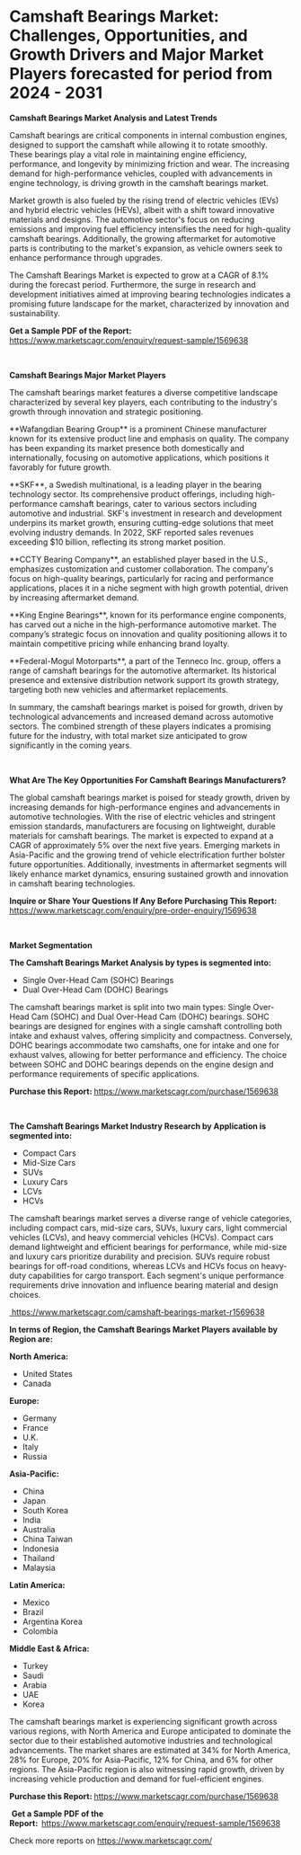 <p><h1>Camshaft Bearings Market: Challenges, Opportunities, and Growth Drivers and Major Market Players forecasted for period from 2024 - 2031</h1></p><p><strong>Camshaft Bearings Market Analysis and Latest Trends</strong></p>
<p><p>Camshaft bearings are critical components in internal combustion engines, designed to support the camshaft while allowing it to rotate smoothly. These bearings play a vital role in maintaining engine efficiency, performance, and longevity by minimizing friction and wear. The increasing demand for high-performance vehicles, coupled with advancements in engine technology, is driving growth in the camshaft bearings market. </p><p>Market growth is also fueled by the rising trend of electric vehicles (EVs) and hybrid electric vehicles (HEVs), albeit with a shift toward innovative materials and designs. The automotive sector's focus on reducing emissions and improving fuel efficiency intensifies the need for high-quality camshaft bearings. Additionally, the growing aftermarket for automotive parts is contributing to the market's expansion, as vehicle owners seek to enhance performance through upgrades. </p><p>The Camshaft Bearings Market is expected to grow at a CAGR of 8.1% during the forecast period. Furthermore, the surge in research and development initiatives aimed at improving bearing technologies indicates a promising future landscape for the market, characterized by innovation and sustainability.</p></p>
<p><strong>Get a Sample PDF of the Report:&nbsp;</strong> <a href="https://www.marketscagr.com/enquiry/request-sample/1569638?utm_campaign=1889&utm_medium=2&utm_source=Github&utm_content=ia&utm_term=29122024&utm_id=camshaft-bearings">https://www.marketscagr.com/enquiry/request-sample/1569638</a></p>
<p>&nbsp;</p>
<p><strong>Camshaft Bearings Major Market Players</strong></p>
<p><p>The camshaft bearings market features a diverse competitive landscape characterized by several key players, each contributing to the industry's growth through innovation and strategic positioning.</p><p>**Wafangdian Bearing Group** is a prominent Chinese manufacturer known for its extensive product line and emphasis on quality. The company has been expanding its market presence both domestically and internationally, focusing on automotive applications, which positions it favorably for future growth.</p><p>**SKF**, a Swedish multinational, is a leading player in the bearing technology sector. Its comprehensive product offerings, including high-performance camshaft bearings, cater to various sectors including automotive and industrial. SKF's investment in research and development underpins its market growth, ensuring cutting-edge solutions that meet evolving industry demands. In 2022, SKF reported sales revenues exceeding $10 billion, reflecting its strong market position.</p><p>**CCTY Bearing Company**, an established player based in the U.S., emphasizes customization and customer collaboration. The company's focus on high-quality bearings, particularly for racing and performance applications, places it in a niche segment with high growth potential, driven by increasing aftermarket demand.</p><p>**King Engine Bearings**, known for its performance engine components, has carved out a niche in the high-performance automotive market. The company’s strategic focus on innovation and quality positioning allows it to maintain competitive pricing while enhancing brand loyalty.</p><p>**Federal-Mogul Motorparts**, a part of the Tenneco Inc. group, offers a range of camshaft bearings for the automotive aftermarket. Its historical presence and extensive distribution network support its growth strategy, targeting both new vehicles and aftermarket replacements.</p><p>In summary, the camshaft bearings market is poised for growth, driven by technological advancements and increased demand across automotive sectors. The combined strength of these players indicates a promising future for the industry, with total market size anticipated to grow significantly in the coming years.</p></p>
<p>&nbsp;</p>
<p><strong>What Are The Key Opportunities For Camshaft Bearings Manufacturers?</strong></p>
<p><p>The global camshaft bearings market is poised for steady growth, driven by increasing demands for high-performance engines and advancements in automotive technologies. With the rise of electric vehicles and stringent emission standards, manufacturers are focusing on lightweight, durable materials for camshaft bearings. The market is expected to expand at a CAGR of approximately 5% over the next five years. Emerging markets in Asia-Pacific and the growing trend of vehicle electrification further bolster future opportunities. Additionally, investments in aftermarket segments will likely enhance market dynamics, ensuring sustained growth and innovation in camshaft bearing technologies.</p></p>
<p><strong>Inquire or Share Your Questions If Any Before Purchasing This Report:</strong> <a href="https://www.marketscagr.com/enquiry/pre-order-enquiry/1569638?utm_campaign=1889&utm_medium=2&utm_source=Github&utm_content=ia&utm_term=29122024&utm_id=camshaft-bearings">https://www.marketscagr.com/enquiry/pre-order-enquiry/1569638</a></p>
<p>&nbsp;</p>
<p><strong>Market Segmentation</strong></p>
<p><strong>The Camshaft Bearings Market Analysis by types is segmented into:</strong></p>
<p><ul><li>Single Over-Head Cam (SOHC) Bearings</li><li>Dual Over-Head Cam (DOHC) Bearings</li></ul></p>
<p><p>The camshaft bearings market is split into two main types: Single Over-Head Cam (SOHC) and Dual Over-Head Cam (DOHC) bearings. SOHC bearings are designed for engines with a single camshaft controlling both intake and exhaust valves, offering simplicity and compactness. Conversely, DOHC bearings accommodate two camshafts, one for intake and one for exhaust valves, allowing for better performance and efficiency. The choice between SOHC and DOHC bearings depends on the engine design and performance requirements of specific applications.</p></p>
<p><strong>Purchase this Report:&nbsp;</strong><a href="https://www.marketscagr.com/purchase/1569638?utm_campaign=1889&utm_medium=2&utm_source=Github&utm_content=ia&utm_term=29122024&utm_id=camshaft-bearings">https://www.marketscagr.com/purchase/1569638</a></p>
<p>&nbsp;</p>
<p><strong>The Camshaft Bearings Market Industry Research by Application is segmented into:</strong></p>
<p><ul><li>Compact Cars</li><li>Mid-Size Cars</li><li>SUVs</li><li>Luxury Cars</li><li>LCVs</li><li>HCVs</li></ul></p>
<p><p>The camshaft bearings market serves a diverse range of vehicle categories, including compact cars, mid-size cars, SUVs, luxury cars, light commercial vehicles (LCVs), and heavy commercial vehicles (HCVs). Compact cars demand lightweight and efficient bearings for performance, while mid-size and luxury cars prioritize durability and precision. SUVs require robust bearings for off-road conditions, whereas LCVs and HCVs focus on heavy-duty capabilities for cargo transport. Each segment's unique performance requirements drive innovation and influence bearing material and design choices.</p></p>
<p><a href="https://www.marketscagr.com/camshaft-bearings-market-r1569638?utm_campaign=1889&utm_medium=2&utm_source=Github&utm_content=ia&utm_term=29122024&utm_id=camshaft-bearings">&nbsp;https://www.marketscagr.com/camshaft-bearings-market-r1569638</a></p>
<p><strong>In terms of Region, the Camshaft Bearings Market Players available by Region are:</strong></p>
<p>
    <p> <strong> North America: </strong>
        <ul>
            <li>United States</li>
            <li>Canada</li>
        </ul>
        </p> 
    <p> <strong> Europe: </strong>
        <ul>
            <li>Germany</li>
            <li>France</li>
            <li>U.K.</li>
            <li>Italy</li>
            <li>Russia</li>
        </ul>
        </p> 
    <p> <strong> Asia-Pacific: </strong>
        <ul>
            <li>China</li>
            <li>Japan</li>
            <li>South Korea</li>
            <li>India</li>
            <li>Australia</li>
            <li>China Taiwan</li>
            <li>Indonesia</li>
            <li>Thailand</li>
            <li>Malaysia</li>
        </ul>
        </p> 
    <p> <strong> Latin America: </strong>
        <ul>
            <li>Mexico</li>
            <li>Brazil</li>
            <li>Argentina Korea</li>
            <li>Colombia</li>
        </ul>
        </p> 
    <p> <strong> Middle East & Africa: </strong>
        <ul>
            <li>Turkey</li>
            <li>Saudi</li>
            <li>Arabia</li>
            <li>UAE</li>
            <li>Korea</li>
        </ul>
    </p>
    </p>
<p><p>The camshaft bearings market is experiencing significant growth across various regions, with North America and Europe anticipated to dominate the sector due to their established automotive industries and technological advancements. The market shares are estimated at 34% for North America, 28% for Europe, 20% for Asia-Pacific, 12% for China, and 6% for other regions. The Asia-Pacific region is also witnessing rapid growth, driven by increasing vehicle production and demand for fuel-efficient engines.</p></p>
<p><strong>Purchase this Report: </strong><a href="https://www.marketscagr.com/purchase/1569638?utm_campaign=1889&utm_medium=2&utm_source=Github&utm_content=ia&utm_term=29122024&utm_id=camshaft-bearings">https://www.marketscagr.com/purchase/1569638</a></p>
<p>&nbsp;<strong>Get a Sample PDF of the Report:&nbsp;&nbsp;</strong><a href="https://www.marketscagr.com/enquiry/request-sample/1569638?utm_campaign=1889&utm_medium=2&utm_source=Github&utm_content=ia&utm_term=29122024&utm_id=camshaft-bearings">https://www.marketscagr.com/enquiry/request-sample/1569638</a></p>
<p><strong></strong></p>
<p>Check more reports on <a href="https://www.marketscagr.com/?utm_campaign=1889&utm_medium=2&utm_source=Github&utm_content=ia&utm_term=29122024&utm_id=camshaft-bearings">https://www.marketscagr.com/</a></p>